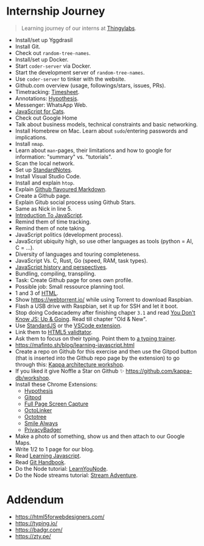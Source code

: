 # Internship Journey
> Learning journey of our interns at [Thingylabs](https://thingylabs.business.site/).

- Install/set up Yggdrasil
- Install Git.
- Check out `random-tree-names`.
- Install/set up Docker.
- Start `coder-server` via Docker.
- Start the development server of `random-tree-names`.
- Use `coder-server` to tinker with the website.
- Github.com overview (usage, followings/stars, issues, PRs).
- Timetracking: [Timesheet](https://timesheet.io/en/).
- Annotations: [Hypothesis](https://hypothes.is/).
- Messenger: WhatsApp Web.
- [JavaScript for Cats](http://jsforcats.com/).
- Check out Google Home
- Talk about business models, technical constraints and basic networking.
- Install Homebrew on Mac. Learn about `sudo`/entering passwords and implications.
- Install `nmap`.
- Learn about `man`-pages, their limitations and how to google for information: "summary" vs. "tutorials".
- Scan the local network.
- Set up [StandardNotes](https://standardnotes.org).
- Install Visual Studio Code.
- Install and explain `htop`.
- Explain [Github flavoured Markdown](https://guides.github.com/features/mastering-markdown/).
- Create a Github page.
- Explain Gitub social process using Github Stars.
- Same as Nick in line 5.
- [Introduction To JavaScript](https://www.codecademy.com/learn/introduction-to-javascript).
- Remind them of time tracking.
- Remind them of note taking.
- JavaScript politics (development process).
- JavaScript ubiquity high, so use other languages as tools (python = AI, C = ...).
- Diversity of languages and touring completeness.
- JavaScript Vs. C, Rust, Go (speed, RAM, task types).
- [JavaScript history and perspectives](https://www.youtube.com/watch?v=lDLQA6lQSFg).
- Bundling, compiling, transpiling.
- Task: Create Github page for ones own profile.
- Possible job: Small ressource planning tool.
- 1 and 3 of [HTML](https://www.codecademy.com/learn/learn-html).
- Show https://webtorrent.io/ while using Torrent to download Raspbian.
- Flash a USB drive with Raspbian, set it up for SSH and let it boot.
- Stop doing Codeacademy after finishing chaper `3.1` and read [You Don't Know JS: Up & Going](https://github.com/getify/You-Dont-Know-JS/blob/master/up%20%26%20going/ch2.md). Read till chapter "Old & New".
- Use [StandardJS](https://standardjs.com/#usage) or the [VSCode extension](https://marketplace.visualstudio.com/items?itemName=chenxsan.vscode-standardjs).
- Link them to [HTML5 validtator](https://validator.w3.org/).
- Ask them to focus on their typing. Point them to [a typing trainer](https://zty.pe/).
- https://mafinto.sh/blog/learning-javascript.html
- Create a repo on Github for this exercise and then use the Gitpod button (that is inserted into the Github repo page by the extension) to go through this: [Kappa architecture workshop](https://kappa-db.github.io/workshop/build/01.html).
- If you liked it give Noffle a Star on Github ✨ https://github.com/kappa-db/workshop.
- Install these Chrome Extensions:
  - [Hypothesis](https://chrome.google.com/webstore/detail/hypothesis-web-pdf-annota/bjfhmglciegochdpefhhlphglcehbmek?hl=en)
  - [Gitpod](https://chrome.google.com/webstore/detail/gitpod-online-ide/dodmmooeoklaejobgleioelladacbeki)
  - [Full Page Screen Capture
  ](https://chrome.google.com/webstore/detail/full-page-screen-capture/fdpohaocaechififmbbbbbknoalclacl)
  - [OctoLinker](https://chrome.google.com/webstore/detail/octolinker/jlmafbaeoofdegohdhinkhilhclaklkp)
  - [Octotree](https://chrome.google.com/webstore/detail/octotree/bkhaagjahfmjljalopjnoealnfndnagc)
  - [Smile Always](https://chrome.google.com/webstore/detail/smile-always/jgpmhnmjbhgkhpbgelalfpplebgfjmbf)
  - [PrivacyBadger](https://chrome.google.com/webstore/detail/privacy-badger/pkehgijcmpdhfbdbbnkijodmdjhbjlgp)
- Make a photo of something, show us and then attach to our Google Maps.
- Write 1/2 to 1 page for our blog.
- Read [Learning Javascript](https://mafinto.sh/blog/learning-javascript.html).
- Read [Git Handbook](https://guides.github.com/introduction/git-handbook/).
- Do the Node tutorial: [LearnYouNode](https://github.com/workshopper/learnyounode).
- Do the Node streams tutorial: [Stream Adventure](https://github.com/workshopper/stream-adventure).

# Addendum
- https://html5forwebdesigners.com/
- https://typing.io/
- https://badgr.com/
- https://zty.pe/















